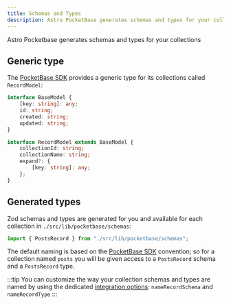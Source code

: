 ```yaml
---
title: Schemas and Types
description: Astro PocketBase generates schemas and types for your collections
---
```


Astro Pocketbase generates schemas and types for your collections

## Generic type

The [PocketBase SDK](https://github.com/pocketbase/js-sdk) provides a generic type for its collections called `RecordModel`:

```ts
interface BaseModel {
    [key: string]: any;
    id: string;
    created: string;
    updated: string;
}

interface RecordModel extends BaseModel {
    collectionId: string;
    collectionName: string;
    expand?: {
        [key: string]: any;
    };
}
```

## Generated types

Zod schemas and types are generated for you and available for each collection in `./src/lib/pocketbase/schemas`:

```ts
import { PostsRecord } from "./src/lib/pocketbase/schemas";
```

The default naming is based on the [PocketBase SDK](https://github.com/pocketbase/js-sdk) convention; so for a collection named `posts`
you will be given access to a `PostsRecord` schema and a `PostsRecord` type.

:::tip
You can customize the way your collection schemas and types are named by using the dedicated [integration options](/reference/options): `nameRecordSchema` and `nameRecordType`
:::
